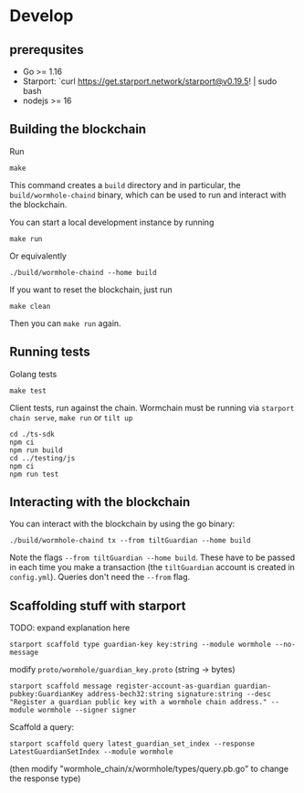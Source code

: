 # Develop

## prerequsites

- Go >= 1.16
- Starport: `curl https://get.starport.network/starport@v0.19.5! | sudo bash
- nodejs >= 16

## Building the blockchain

Run

```shell
make
```

This command creates a `build` directory and in particular, the
`build/wormhole-chaind` binary, which can be used to run and interact with the
blockchain.

You can start a local development instance by running

```shell
make run
```

Or equivalently

```shell
./build/wormhole-chaind --home build
```

If you want to reset the blockchain, just run

```shell
make clean
```

Then you can `make run` again.

## Running tests

Golang tests

    make test

Client tests, run against the chain. Wormchain must be running via `starport chain serve`, `make run` or `tilt up`

    cd ./ts-sdk
    npm ci
    npm run build
    cd ../testing/js
    npm ci
    npm run test

## Interacting with the blockchain

You can interact with the blockchain by using the go binary:

```shell
./build/wormhole-chaind tx --from tiltGuardian --home build
```

Note the flags `--from tiltGuardian --home build`. These have to be passed
in each time you make a transaction (the `tiltGuardian` account is created in
`config.yml`). Queries don't need the `--from` flag.

## Scaffolding stuff with starport

TODO: expand explanation here

```shell
starport scaffold type guardian-key key:string --module wormhole --no-message
```

modify `proto/wormhole/guardian_key.proto` (string -> bytes)

```shell
starport scaffold message register-account-as-guardian guardian-pubkey:GuardianKey address-bech32:string signature:string --desc "Register a guardian public key with a wormhole chain address." --module wormhole --signer signer
```

Scaffold a query:

```shell
starport scaffold query latest_guardian_set_index --response LatestGuardianSetIndex --module wormhole
```

(then modify "wormhole_chain/x/wormhole/types/query.pb.go" to change the response type)
